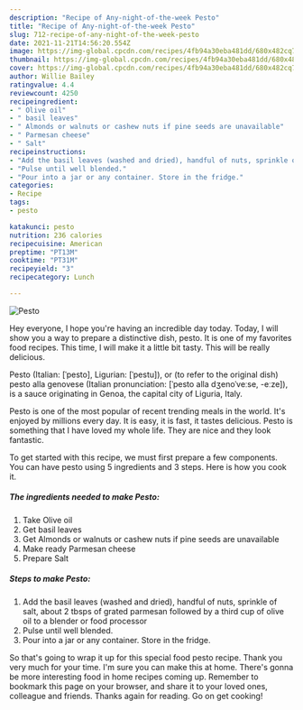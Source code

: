 ```yaml
---
description: "Recipe of Any-night-of-the-week Pesto"
title: "Recipe of Any-night-of-the-week Pesto"
slug: 712-recipe-of-any-night-of-the-week-pesto
date: 2021-11-21T14:56:20.554Z
image: https://img-global.cpcdn.com/recipes/4fb94a30eba481dd/680x482cq70/pesto-recipe-main-photo.jpg
thumbnail: https://img-global.cpcdn.com/recipes/4fb94a30eba481dd/680x482cq70/pesto-recipe-main-photo.jpg
cover: https://img-global.cpcdn.com/recipes/4fb94a30eba481dd/680x482cq70/pesto-recipe-main-photo.jpg
author: Willie Bailey
ratingvalue: 4.4
reviewcount: 4250
recipeingredient:
- " Olive oil"
- " basil leaves"
- " Almonds or walnuts or cashew nuts if pine seeds are unavailable"
- " Parmesan cheese"
- " Salt"
recipeinstructions:
- "Add the basil leaves (washed and dried), handful of nuts, sprinkle of salt, about 2 tbsps of grated parmesan followed by a third cup of olive oil to a blender or food processor"
- "Pulse until well blended."
- "Pour into a jar or any container. Store in the fridge."
categories:
- Recipe
tags:
- pesto

katakunci: pesto 
nutrition: 236 calories
recipecuisine: American
preptime: "PT13M"
cooktime: "PT31M"
recipeyield: "3"
recipecategory: Lunch

---
```



![Pesto](https://img-global.cpcdn.com/recipes/4fb94a30eba481dd/680x482cq70/pesto-recipe-main-photo.jpg)

Hey everyone, I hope you're having an incredible day today. Today, I will show you a way to prepare a distinctive dish, pesto. It is one of my favorites food recipes. This time, I will make it a little bit tasty. This will be really delicious.

Pesto (Italian: [ˈpesto], Ligurian: [ˈpestu]), or (to refer to the original dish) pesto alla genovese (Italian pronunciation: [ˈpesto alla dʒenoˈveːse, -eːze]), is a sauce originating in Genoa, the capital city of Liguria, Italy.

Pesto is one of the most popular of recent trending meals in the world. It's enjoyed by millions every day. It is easy, it is fast, it tastes delicious. Pesto is something that I have loved my whole life. They are nice and they look fantastic.


To get started with this recipe, we must first prepare a few components. You can have pesto using 5 ingredients and 3 steps. Here is how you cook it.

<!--inarticleads1-->

##### The ingredients needed to make Pesto:

1. Take  Olive oil
1. Get  basil leaves
1. Get  Almonds or walnuts or cashew nuts if pine seeds are unavailable
1. Make ready  Parmesan cheese
1. Prepare  Salt




<!--inarticleads2-->

##### Steps to make Pesto:

1. Add the basil leaves (washed and dried), handful of nuts, sprinkle of salt, about 2 tbsps of grated parmesan followed by a third cup of olive oil to a blender or food processor
1. Pulse until well blended.
1. Pour into a jar or any container. Store in the fridge.




So that's going to wrap it up for this special food pesto recipe. Thank you very much for your time. I'm sure you can make this at home. There's gonna be more interesting food in home recipes coming up. Remember to bookmark this page on your browser, and share it to your loved ones, colleague and friends. Thanks again for reading. Go on get cooking!
